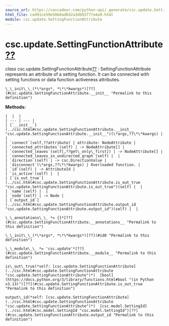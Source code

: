 ```yaml
---
source_url: https://cascadeur.com/python-api/_generate/csc.update.SettingFunctionAttribute.html
html_file: ced91ce59e58b0ad6d2a3db93777a4a9.html
module: csc.update.SettingFunctionAttribute
---
```


# csc.update.SettingFunctionAttribute[??](#csc-update-settingfunctionattribute "Permalink to this heading")

*class* csc.update.SettingFunctionAttribute[??](#csc.update.SettingFunctionAttribute "Permalink to this definition")
:   SettingFunctionAttribute represents an attribute of a setting function.
    It can be connected with setting functions or data function activeness attributes.

    \_\_init\_\_(*\*args*, *\*\*kwargs*)[??](#csc.update.SettingFunctionAttribute.__init__ "Permalink to this definition")

    
**Methods:**

    |  |  |
    | --- | --- |
    | [`__init__`](../csc.html#csc.update.SettingFunctionAttribute.__init__ "csc.update.SettingFunctionAttribute.__init__")(\*args,??\*\*kwargs) |  |
    | `connect`(self,??attribute) | attribute: NodeAttribute |
    | `connected_attributes`(self) | -> NodeAttribute[] |
    | `connected_leaves`(self[,??get\_only\_first]) | -> NodeAttribute[] |
    | `connected_leaves_in_undirected_graph`(self) |  |
    | `direction`(self) | -> csc.DirectionValue |
    | `disconnect`(\*args,??\*\*kwargs) | Overloaded function. |
    | `id`(self) | -> AttributeId |
    | `is_active`(self) |  |
    | [`is_out_true`](../csc.html#csc.update.SettingFunctionAttribute.is_out_true "csc.update.SettingFunctionAttribute.is_out_true")(self) |  |
    | `name`(self) |  |
    | `node`(self) | -> Node |
    | [`output_id`](../csc.html#csc.update.SettingFunctionAttribute.output_id "csc.update.SettingFunctionAttribute.output_id")(self) |  |

    \_\_annotations\_\_ *= {}*[??](#csc.update.SettingFunctionAttribute.__annotations__ "Permalink to this definition")

    \_\_init\_\_(*\*args*, *\*\*kwargs*)[??](#id0 "Permalink to this definition")

    \_\_module\_\_ *= 'csc.update'*[??](#csc.update.SettingFunctionAttribute.__module__ "Permalink to this definition")

    is\_out\_true(*self: [csc.update.SettingFunctionAttribute](../csc.html#csc.update.SettingFunctionAttribute "csc.update.SettingFunctionAttribute")*)  [bool](https://docs.python.org/3/library/functions.html#bool "(in Python v3.13)")[??](#csc.update.SettingFunctionAttribute.is_out_true "Permalink to this definition")

    output\_id(*self: [csc.update.SettingFunctionAttribute](../csc.html#csc.update.SettingFunctionAttribute "csc.update.SettingFunctionAttribute")*)  [csc.model.SettingId](../csc.html#csc.model.SettingId "csc.model.SettingId")[??](#csc.update.SettingFunctionAttribute.output_id "Permalink to this definition")